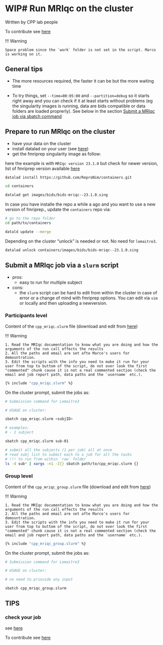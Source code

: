 # WIP# Run MRIqc on the cluster

Written by CPP lab people

To contribute see [here](https://cpp-lln-lab.github.io/CPP_HPC/contributing/)

!!! Warning

    Space problem since the `work` folder is not set in the script. Marco is working on it.


## General tips

- The more resources required, the faster it can be but the more waiting time

- To try things, set `--time=00:05:00` and `--partition=debug` so it starts
  right away and you can check if it at least starts without problems (eg the
  singularity images is running, data are bids compatible or data folders are
  loaded proprerly). See below in the section [Submit a MRIqc job via sbatch command](#submit-a-MRIqc-job-via-sbatch-command-without-a-script-mainly-for-debug-purposes)

## Prepare to run MRIqc on the cluster

- have your data on the cluster
- install datalad on your user (see [here](https://github.com/cpp-lln-lab/CPP_HPC/install_datalad))
- get the fmriprep singularity image as follow:

here the example is with `MRIqc version 23.1.0` but check for newer version, list of fmriprep version available [here](https://hub.docker.com/r/nipreps/fmriprep/tags/)

```bash
datalad install https://github.com/ReproNim/containers.git

cd containers

datalad get images/bids/bids-mriqc--23.1.0.sing
```

In case you have installe the repo a while a ago and you want to use a new version of fmriprep., update the `containers` repo via:

```bash
# go to the repo folder
cd path/to/containers

datald update --merge
``````

Depending on the cluster “unlock” is needed or not. No need for `lemaitre3`.

```bash
datalad unlock containers/images/bids/bids-mriqc--23.1.0.sing
```

## Submit a MRIqc job via a `slurm` script

- pros:
    - easy to run for multiple subject
- cons:
    - the `slurm` script can be hard to edit from within the cluster in case of error or a change of mind with fmriprep
    options. You can edit via `vim` or locally and then
    uploading a newversion.

### Participants level

Content of the `cpp_mriqc.slurm` file (download and edit from [here](cpp_mriqc.slurm))

!!! Warning

    1. Read the MRIqc documentation to know what you are doing and how the arguments of the run call effects the results
    2. All the paths and email are set afte Marco's users for demosntration. 
    3. Edit the scripts with the info you need to make it run for your user from top to buttom of the script, do not over look the first "commented" chunk cause it is not a real commented section (check the email and job report path, data paths and the `username` etc.). 

```bash
{% include "cpp_mriqc.slurm" %}
```

On the cluster prompt, submit the jobs as:

```bash
# Submission command for Lemaitre3

# USAGE on cluster:

sbatch cpp_mriqc.slurm <subjID>

# examples:
# - 1 subject

sbatch cpp_mriqc.slurm sub-01

# submit all the subjects (1 per job) all at once
# read subj list to submit each to a job for all the tasks
# !!! to run from within `raw` folder
ls -d sub* | xargs -n1 -I{} sbatch path/to/cpp_mriqc.slurm {}
```

### Group level 

Content of the `cpp_mriqc_group.slurm` file (download and edit from [here](cpp_mriqc_group.slurm))

!!! Warning

    1. Read the MRIqc documentation to know what you are doing and how the arguments of the run call effects the results
    2. All the paths and email are set afte Marco's users for demosntration. 
    3. Edit the scripts with the info you need to make it run for your user from top to buttom of the script, do not over look the first "commented" chunk cause it is not a real commented section (check the email and job report path, data paths and the `username` etc.). 

```bash
{% include "cpp_mriqc_group.slurm" %}
```

On the cluster prompt, submit the jobs as:

```bash
# Submission command for Lemaitre3

# USAGE on cluster:

# no need to priovide any input

sbatch cpp_mriqc_group.slurm
```

## TIPS

### check your job

see [here](https://github.com/cpp-lln-lab/CPP_HPC/cluster_code_snippets/#check-your-running-jobs)

To contribute see [here](https://cpp-lln-lab.github.io/CPP_HPC/contributing/)
